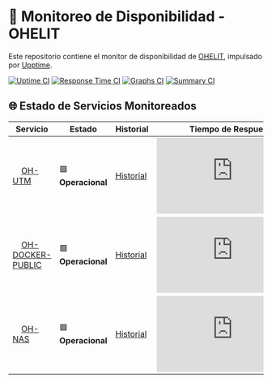 # 📡 Monitoreo de Disponibilidad - OHELIT

Este repositorio contiene el monitor de disponibilidad de [OHELIT](https://ohelit.co), impulsado por [Upptime](https://github.com/upptime/upptime).

[![Uptime CI](https://github.com/infraohelit/status/workflows/Uptime%20CI/badge.svg)](https://github.com/infraohelit/status/actions?query=workflow%3A%22Uptime+CI%22)
[![Response Time CI](https://github.com/infraohelit/status/workflows/Response%20Time%20CI/badge.svg)](https://github.com/infraohelit/status/actions?query=workflow%3A%22Response+Time+CI%22)
[![Graphs CI](https://github.com/infraohelit/status/workflows/Graphs%20CI/badge.svg)](https://github.com/infraohelit/status/actions?query=workflow%3A%22Graphs+CI%22)
[![Summary CI](https://github.com/infraohelit/status/workflows/Summary%20CI/badge.svg)](https://github.com/infraohelit/status/actions?query=workflow%3A%22Summary+CI%22)

## 🌐 Estado de Servicios Monitoreados

| Servicio | Estado | Historial | Tiempo de Respuesta | Disponibilidad |
|----------|--------|----------|---------------------|----------------|
| <img alt="" src="https://icons.duckduckgo.com/ip3/remote2.ohelit.co.ico" height="13"> [OH-UTM](https://remote2.ohelit.co/) | 🟩 **Operacional** | [Historial](https://github.com/infraohelit/status/commits/HEAD/history/oh-utm.yml) | ![Response Time](https://raw.githubusercontent.com/infraohelit/status/HEAD/api/oh-utm/response-time-day.json) | ![Uptime](https://raw.githubusercontent.com/infraohelit/status/HEAD/api/oh-utm/uptime-day.json) |
| <img alt="" src="https://icons.duckduckgo.com/ip3/servicedesk.ohelit.co.ico" height="13"> [OH-DOCKER-PUBLIC](https://servicedesk.ohelit.co/) | 🟩 **Operacional** | [Historial](https://github.com/infraohelit/status/commits/HEAD/history/oh-docker-public.yml) | ![Response Time](https://raw.githubusercontent.com/infraohelit/status/HEAD/api/oh-docker-public/response-time-day.json) | ![Uptime](https://raw.githubusercontent.com/infraohelit/status/HEAD/api/oh-docker-public/uptime-day.json) |
| <img alt="" src="https://icons.duckduckgo.com/ip3/files.ohelit.co.ico" height="13"> [OH-NAS](https://files.ohelit.co/) | 🟩 **Operacional** | [Historial](https://github.com/infraohelit/status/commits/HEAD/history/oh-nas.yml) | ![Response Time](https://raw.githubusercontent.com/infraohelit/status/HEAD/api/oh-nas/response-time-day.json) | ![Uptime](https://raw.githubusercontent.com/infraohelit/status/HEAD/api/oh-nas/uptime-day.json) |
